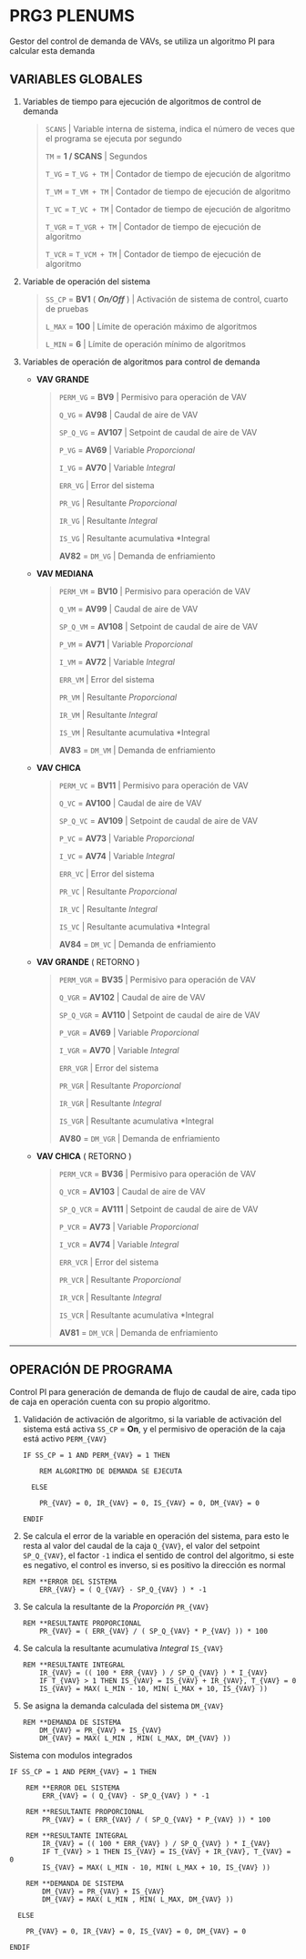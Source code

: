 # PRG3 PLENUMS

Gestor del control de demanda de VAVs, se utiliza un algoritmo PI para calcular esta demanda

## VARIABLES GLOBALES

1. Variables de tiempo para ejecución de algoritmos de control de demanda

    > `SCANS`               | Variable interna de sistema, indica el número de veces que el programa se ejecuta por segundo
    >
    > `TM` = **1 / SCANS**      | Segundos
    >
    > `T_VG` = `T_VG + TM`      | Contador de tiempo de ejecución de algoritmo
    >
    > `T_VM` = `T_VM + TM`      | Contador de tiempo de ejecución de algoritmo
    >
    > `T_VC` = `T_VC + TM`      | Contador de tiempo de ejecución de algoritmo
    >
    > `T_VGR` = `T_VGR + TM`      | Contador de tiempo de ejecución de algoritmo
    >
    > `T_VCR` = `T_VCM + TM`      | Contador de tiempo de ejecución de algoritmo

2. Variable de operación del sistema

    > `SS_CP` = **BV1**	( ***On/Off*** )	| Activación de sistema de control, cuarto de pruebas
    >
    > `L_MAX` = **100**             | Límite de operación máximo de algoritmos
    >
    > `L_MIN` = **6**               | Límite de operación mínimo de algoritmos

3. Variables de operación de algoritmos para control de demanda

    - **VAV GRANDE**

        > `PERM_VG` = **BV9**     | Permisivo para operación de VAV
        >
	    > `Q_VG` = **AV98**       | Caudal de aire de VAV
        >
	    > `SP_Q_VG` = **AV107**   | Setpoint de caudal de aire de VAV
        >
	    > `P_VG` = **AV69**       | Variable *Proporcional*
        >
	    > `I_VG` = **AV70**       | Variable *Integral*
        >
        > `ERR_VG`                | Error del sistema
        >
        > `PR_VG`                 | Resultante *Proporcional*
        >
        > `IR_VG`                 | Resultante *Integral*
        >
        > `IS_VG`                 | Resultante acumulativa *Integral
        >
        > **AV82** = `DM_VG`      | Demanda de enfriamiento

    - **VAV MEDIANA**

        > `PERM_VM` = **BV10**    | Permisivo para operación de VAV
        >
	    > `Q_VM` = **AV99**       | Caudal de aire de VAV
        >
	    > `SP_Q_VM` = **AV108**   | Setpoint de caudal de aire de VAV
        >
	    > `P_VM` = **AV71**       | Variable *Proporcional*
        >
	    > `I_VM` = **AV72**       | Variable *Integral*
        >
        > `ERR_VM`                | Error del sistema
        >
        > `PR_VM`                 | Resultante *Proporcional*
        >
        > `IR_VM`                 | Resultante *Integral*
        >
        > `IS_VM`                 | Resultante acumulativa *Integral
        >
        > **AV83** = `DM_VM`      | Demanda de enfriamiento

    - **VAV CHICA**

        > `PERM_VC` = **BV11**    | Permisivo para operación de VAV
        >
	    > `Q_VC` = **AV100**      | Caudal de aire de VAV
        >
	    > `SP_Q_VC` = **AV109**   | Setpoint de caudal de aire de VAV
        >
	    > `P_VC` = **AV73**       | Variable *Proporcional*
        >
	    > `I_VC` = **AV74**       | Variable *Integral*
        >
        > `ERR_VC`                | Error del sistema
        >
        > `PR_VC`                 | Resultante *Proporcional*
        >
        > `IR_VC`                 | Resultante *Integral*
        >
        > `IS_VC`                 | Resultante acumulativa *Integral
        >
        > **AV84** = `DM_VC`      | Demanda de enfriamiento

    - **VAV GRANDE** ( RETORNO )

        > `PERM_VGR` = **BV35**   | Permisivo para operación de VAV
        >
	    > `Q_VGR` = **AV102**     | Caudal de aire de VAV
        >
	    > `SP_Q_VGR` = **AV110**  | Setpoint de caudal de aire de VAV
        >
	    > `P_VGR` = **AV69**      | Variable *Proporcional*
        >
	    > `I_VGR` = **AV70**      | Variable *Integral*
        >
        > `ERR_VGR`               | Error del sistema
        >
        > `PR_VGR`                | Resultante *Proporcional*
        >
        > `IR_VGR`                | Resultante *Integral*
        >
        > `IS_VGR`                | Resultante acumulativa *Integral
        >
        > **AV80** = `DM_VGR`     | Demanda de enfriamiento

    - **VAV CHICA** ( RETORNO )

        > `PERM_VCR` = **BV36**   | Permisivo para operación de VAV
        >
	    > `Q_VCR` = **AV103**     | Caudal de aire de VAV
        >
	    > `SP_Q_VCR` = **AV111**  | Setpoint de caudal de aire de VAV
        >
	    > `P_VCR` = **AV73**      | Variable *Proporcional*
        >
	    > `I_VCR` = **AV74**      | Variable *Integral*
        >
        > `ERR_VCR`               | Error del sistema
        >
        > `PR_VCR`                | Resultante *Proporcional*
        >
        > `IR_VCR`                | Resultante *Integral*
        >
        > `IS_VCR`                | Resultante acumulativa *Integral
        >
        > **AV81** = `DM_VCR`     | Demanda de enfriamiento
____________________

## OPERACIÓN DE PROGRAMA

Control PI para generación de demanda de flujo de caudal de aire, cada tipo de caja en operación cuenta con su propio algoritmo.

1. Validación de activación de algoritmo, si la variable de activación del sistema está activa `SS_CP` = **On**, y el permisivo de operación de la caja está activo `PERM_{VAV}`

    ```basic
    IF SS_CP = 1 AND PERM_{VAV} = 1 THEN
		
        REM ALGORITMO DE DEMANDA SE EJECUTA

	  ELSE

		PR_{VAV} = 0, IR_{VAV} = 0, IS_{VAV} = 0, DM_{VAV} = 0
		
    ENDIF
    ```

2. Se calcula el error de la variable en operación del sistema, para esto le resta al valor del caudal de la caja `Q_{VAV}`, el valor del setpoint `SP_Q_{VAV}`, el factor `-1` indica el sentido de control del algoritmo, si este es negativo, el control es inverso, si es positivo la dirección es normal

    ```Basic
    REM **ERROR DEL SISTEMA
        ERR_{VAV} = ( Q_{VAV} - SP_Q_{VAV} ) * -1
    ```

3. Se calcula la resultante de la *Proporción* `PR_{VAV}`

    ```basic
    REM **RESULTANTE PROPORCIONAL
        PR_{VAV} = ( ERR_{VAV} / ( SP_Q_{VAV} * P_{VAV} )) * 100
    ```

4. Se calcula la resultante acumulativa *Integral* `IS_{VAV}`

    ```basic
    REM **RESULTANTE INTEGRAL
        IR_{VAV} = (( 100 * ERR_{VAV} ) / SP_Q_{VAV} ) * I_{VAV}
	    IF T_{VAV} > 1 THEN IS_{VAV} = IS_{VAV} + IR_{VAV}, T_{VAV} = 0
	    IS_{VAV} = MAX( L_MIN - 10, MIN( L_MAX + 10, IS_{VAV} ))
    ```

5. Se asigna la demanda calculada del sistema `DM_{VAV}`

    ```basic
    REM **DEMANDA DE SISTEMA
        DM_{VAV} = PR_{VAV} + IS_{VAV}
	    DM_{VAV} = MAX( L_MIN , MIN( L_MAX, DM_{VAV} ))
    ```

Sistema con modulos integrados

```basic
IF SS_CP = 1 AND PERM_{VAV} = 1 THEN
		
    REM **ERROR DEL SISTEMA
        ERR_{VAV} = ( Q_{VAV} - SP_Q_{VAV} ) * -1

    REM **RESULTANTE PROPORCIONAL
        PR_{VAV} = ( ERR_{VAV} / ( SP_Q_{VAV} * P_{VAV} )) * 100

    REM **RESULTANTE INTEGRAL
        IR_{VAV} = (( 100 * ERR_{VAV} ) / SP_Q_{VAV} ) * I_{VAV}
	    IF T_{VAV} > 1 THEN IS_{VAV} = IS_{VAV} + IR_{VAV}, T_{VAV} = 0
	    IS_{VAV} = MAX( L_MIN - 10, MIN( L_MAX + 10, IS_{VAV} ))

    REM **DEMANDA DE SISTEMA
        DM_{VAV} = PR_{VAV} + IS_{VAV}
	    DM_{VAV} = MAX( L_MIN , MIN( L_MAX, DM_{VAV} ))

  ELSE

	PR_{VAV} = 0, IR_{VAV} = 0, IS_{VAV} = 0, DM_{VAV} = 0
		
ENDIF
```
